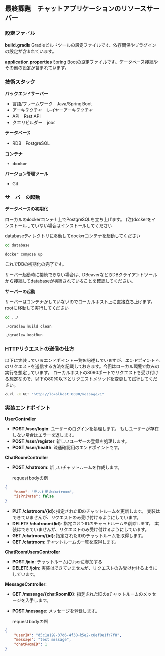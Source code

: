 ## 最終課題　チャットアプリケーションのリソースサーバー

### 設定ファイル
**build.gradle**
Gradleビルドツールの設定ファイルです。依存関係やプラグインの設定が含まれています。

**application.properties**
Spring Bootの設定ファイルです。データベース接続やその他の設定が含まれています。

### 技術スタック

**バックエンドサーバー**
- 言語/フレームワーク　Java/Spring Boot
- アーキテクチャ　レイヤーアーキテクチャ
- API　Rest API
- クエリビルダー　jooq

 **データベース**
 - RDB　PostgreSQL

**コンテナ**
- docker

**バージョン管理ツール**
- Git

### サーバーの起動

**データベースの初期化**

ローカルのdockerコンテナ上でPostgreSQLを立ち上げます。
(注)dockerをインストールしていない場合はインストールしてください

databaseディレクトリに移動してdockerコンテナを起動してください
	
```zsh
cd database
```

```zsh
docker compose up
```

これでDBの初期化の完了です。

サーバー起動時に接続できない場合は、DBeaverなどのDBクライアントツールから接続してdatabaseが構築されていることを確認してください。

**サーバーの起動**

サーバーはコンテナかしていないのでローカルホスト上に直接立ち上げます。
rootに移動して実行してください

```zsh
cd ../
```

```zsh
./gradlew build clean  
```

```zsh
./gradlew bootRun
```

### HTTPリクエストの送信の仕方

以下に実装しているエンドポイント一覧を記述していますが、エンドポイントへのリクエストを送信する方法を記載しておきます。今回はローカル環境で飲みの実行を想定しています。
ローカルホストの8090ポートでリクエストを受け付ける想定なので、以下の8090以下とリクエストメソッドを変更して試行してください。

```zsh
curl -X GET "http://localhost:8090/message/1"
```

### 実装エンドポイント

 **UserController**

- **POST /user/login**: ユーザーのログインを処理します。
  もしユーザーが存在しない場合はエラーを返します。
- **POST /user/register**: 新しいユーザーの登録を処理します。
- **POST /user/health**: 疎通確認用のエンドポイントです。

**ChatRoomController**

- **POST /chatroom**: 新しいチャットルームを作成します。
  
  request bodyの例
```json
{
	"name": "テスト用のchatroom",
	"isPrivate": false
}
```

- **PUT /chatroom/{id}**: 指定されたIDのチャットルームを更新します。
  実装はできていませんが、リクエストのみ受け付けるようにしています。
- **DELETE /chatroom/{id}**: 指定されたIDのチャットルームを削除します。
  実装はできていませんが、リクエストのみ受け付けるようにしています。
- **GET /chatroom/{id}**: 指定されたIDのチャットルームを取得します。
- **GET /chatroom**: チャットルームの一覧を取得します。

**ChatRoomUsersController**

- **POST /join**: チャットルームにUserに参加する
- **DELETE /join**: 実装はできていませんが、リクエストのみ受け付けるようにしています。

**MessageController**:

- **GET /message/{chatRoomID}**: 指定されたIDのsチャットルームのメッセージを入手します。
- **POST /message**: メッセージを登録します。

  request bodyの例
```json
{
	"userID": "d5c1a192-37d6-4f38-b5e2-c8ef8e1fc7f8",
	"message": "test message",
	"chatRoomID": 1
}
```

